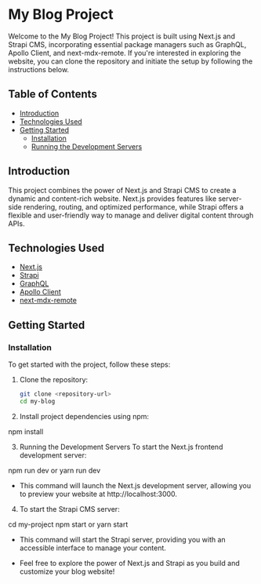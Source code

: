 # My Blog Project

Welcome to the My Blog Project! This project is built using Next.js and Strapi CMS, incorporating essential package managers such as GraphQL, Apollo Client, and next-mdx-remote. If you're interested in exploring the website, you can clone the repository and initiate the setup by following the instructions below.

## Table of Contents

- [Introduction](#introduction)
- [Technologies Used](#technologies-used)
- [Getting Started](#getting-started)
  - [Installation](#installation)
  - [Running the Development Servers](#running-the-development-servers)

## Introduction

This project combines the power of Next.js and Strapi CMS to create a dynamic and content-rich website. Next.js provides features like server-side rendering, routing, and optimized performance, while Strapi offers a flexible and user-friendly way to manage and deliver digital content through APIs.

## Technologies Used

- [Next.js](https://nextjs.org)
- [Strapi](https://strapi.io)
- [GraphQL](https://graphql.org)
- [Apollo Client](https://www.apollographql.com)
- [next-mdx-remote](https://github.com/hashicorp/next-mdx-remote)

## Getting Started

### Installation

To get started with the project, follow these steps:

1. Clone the repository:

   ```sh
   git clone <repository-url>
   cd my-blog

2. Install project dependencies using npm:


npm install

3. Running the Development Servers
To start the Next.js frontend development server:

npm run dev 
or
yarn run dev

- This command will launch the Next.js development server, allowing you to preview your website at http://localhost:3000.

4. To start the Strapi CMS server:

cd my-project
npm start
or
yarn start

- This command will start the Strapi server, providing you with an accessible interface to manage your content.

- Feel free to explore the power of Next.js and Strapi as you build and customize your blog website!